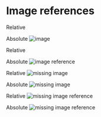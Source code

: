 # Image references

<!-- Valid: -->

Relative ![image](./examples/image.jpg)

Absolute ![image](https://github.com/wooorm/test/blob/master/examples/image.jpg)

Relative ![image reference][rel]

Absolute ![image reference][abs]

<!-- Invalid: -->

Relative ![missing image](./examples/missing.jpg)

Absolute ![missing image](https://github.com/wooorm/test/blob/master/examples/missing.jpg)

Relative ![missing image reference][rel-missing]

Absolute ![missing image reference][abs-missing]

<!-- Definitions: -->

[rel]: ./examples/image.jpg

[abs]: https://github.com/wooorm/test/blob/master/examples/image.jpg

[rel-missing]: ./examples/missing.jpg

[abs-missing]: https://github.com/wooorm/test/blob/master/examples/missing.jpg

